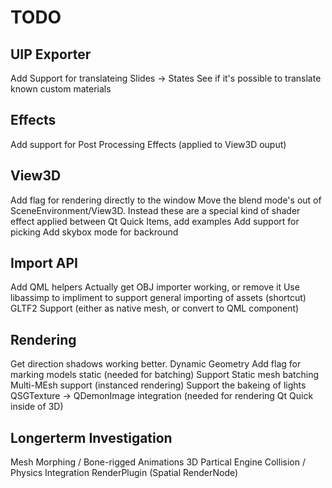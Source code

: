 # TODO

## UIP Exporter
Add Support for translateing Slides -> States
See if it's possible to translate known custom materials

## Effects
Add support for Post Processing Effects (applied to View3D ouput)

## View3D
Add flag for rendering directly to the window 
Move the blend mode's out of SceneEnvironment/View3D.  Instead these are a special kind of shader effect applied between Qt Quick Items, add examples
Add support for picking
Add skybox mode for backround

## Import API
Add QML helpers
Actually get OBJ importer working, or remove it
Use libassimp to impliment to support general importing of assets (shortcut)
GLTF2 Support (either as native mesh, or convert to QML component)

## Rendering
Get direction shadows working better.
Dynamic Geometry
Add flag for marking models static (needed for batching)
Support Static mesh batching
Multi-MEsh support (instanced rendering)
Support the bakeing of lights
QSGTexture -> QDemonImage integration (needed for rendering Qt Quick inside of 3D)

## Longerterm Investigation
Mesh Morphing / Bone-rigged Animations
3D Partical Engine
Collision / Physics Integration
RenderPlugin (Spatial RenderNode)
